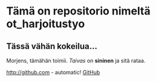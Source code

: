# Tämä on repositorio nimeltä ot_harjoitustyo

## Tässä vähän kokeilua...

Morjens, tämähän toimii. *Taivas* on **sininen** ja sitä rataa.

http://github.com - automatic!
[GitHub](http://github.com)
